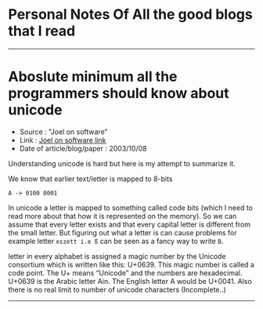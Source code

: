 # Personal Notes Of All the good blogs that I read

---

# Aboslute minimum all the programmers should know about unicode

- Source : "Joel on software"
- Link : [Joel on software link](https://www.joelonsoftware.com/2003/10/08/the-absolute-minimum-every-software-developer-absolutely-positively-must-know-about-unicode-and-character-sets-no-excuses/)
- Date of article/blog/paper : 2003/10/08

Understanding unicode is hard but here is my attempt to summarize it.

We know that earlier text/letter is mapped to 8-bits

`A -> 0100 0001`

In unicode a letter is mapped to something called code bits (which I need to
read more about that how it is represented on the memory). So we can assume
that every letter exists and that every capital letter is different from the
small letter. But figuring out what a letter is can cause problems for example
letter `eszett i.e ß` can be seen as a fancy way to write `B`.

letter in every alphabet is assigned a magic number by the Unicode consortium
which is written like this: U+0639. This magic number is called a code point.
The U+ means “Unicode” and the numbers are hexadecimal. U+0639 is the Arabic
letter Ain. The English letter A would be U+0041. Also there is no real limit
to number of unicode characters
(Incomplete..)

---
